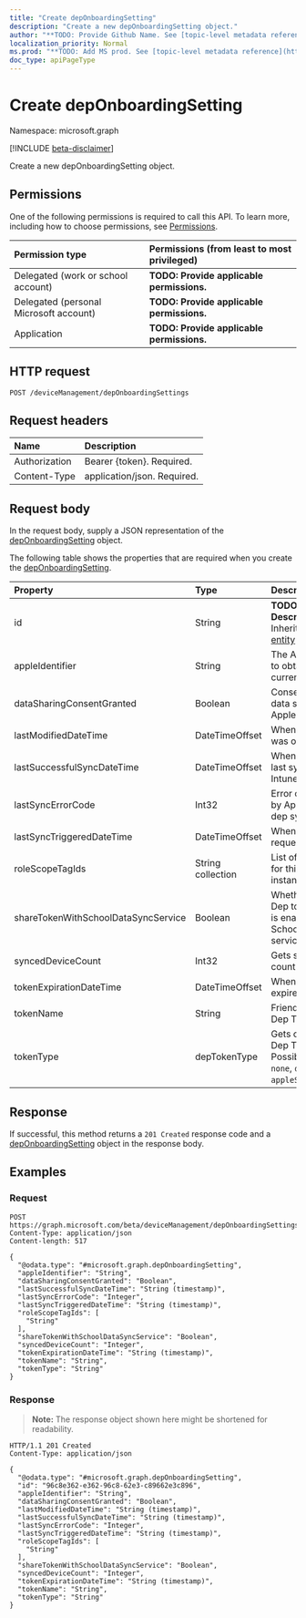 ```yaml
---
title: "Create depOnboardingSetting"
description: "Create a new depOnboardingSetting object."
author: "**TODO: Provide Github Name. See [topic-level metadata reference](https://msgo.azurewebsites.net/add/document/guidelines/metadata.html#topic-level-metadata)**"
localization_priority: Normal
ms.prod: "**TODO: Add MS prod. See [topic-level metadata reference](https://msgo.azurewebsites.net/add/document/guidelines/metadata.html#topic-level-metadata)**"
doc_type: apiPageType
---
```


# Create depOnboardingSetting
Namespace: microsoft.graph

[!INCLUDE [beta-disclaimer](../../includes/beta-disclaimer.md)]

Create a new depOnboardingSetting object.

## Permissions
One of the following permissions is required to call this API. To learn more, including how to choose permissions, see [Permissions](/graph/permissions-reference).

|Permission type|Permissions (from least to most privileged)|
|:---|:---|
|Delegated (work or school account)|**TODO: Provide applicable permissions.**|
|Delegated (personal Microsoft account)|**TODO: Provide applicable permissions.**|
|Application|**TODO: Provide applicable permissions.**|

## HTTP request

<!-- {
  "blockType": "ignored"
}
-->
``` http
POST /deviceManagement/depOnboardingSettings
```

## Request headers
|Name|Description|
|:---|:---|
|Authorization|Bearer {token}. Required.|
|Content-Type|application/json. Required.|

## Request body
In the request body, supply a JSON representation of the [depOnboardingSetting](../resources/deponboardingsetting.md) object.

The following table shows the properties that are required when you create the [depOnboardingSetting](../resources/deponboardingsetting.md).

|Property|Type|Description|
|:---|:---|:---|
|id|String|**TODO: Add Description** Inherited from [entity](../resources/entity.md)|
|appleIdentifier|String|The Apple ID used to obtain the current token.|
|dataSharingConsentGranted|Boolean|Consent granted for data sharing with Apple Dep Service|
|lastModifiedDateTime|DateTimeOffset|When the service was onboarded.|
|lastSuccessfulSyncDateTime|DateTimeOffset|When the service last syned with Intune|
|lastSyncErrorCode|Int32|Error code reported by Apple during last dep sync.|
|lastSyncTriggeredDateTime|DateTimeOffset|When Intune last requested a sync.|
|roleScopeTagIds|String collection|List of Scope Tags for this Entity instance.|
|shareTokenWithSchoolDataSyncService|Boolean|Whether or not the Dep token sharing is enabled with the School Data Sync service.|
|syncedDeviceCount|Int32|Gets synced device count|
|tokenExpirationDateTime|DateTimeOffset|When the token will expire.|
|tokenName|String|Friendly Name for Dep Token|
|tokenType|depTokenType|Gets or sets the Dep Token Type. Possible values are: `none`, `dep`, `appleSchoolManager`.|



## Response

If successful, this method returns a `201 Created` response code and a [depOnboardingSetting](../resources/deponboardingsetting.md) object in the response body.

## Examples

### Request
<!-- {
  "blockType": "request",
  "name": "create_deponboardingsetting_from_"
}
-->
``` http
POST https://graph.microsoft.com/beta/deviceManagement/depOnboardingSettings
Content-Type: application/json
Content-length: 517

{
  "@odata.type": "#microsoft.graph.depOnboardingSetting",
  "appleIdentifier": "String",
  "dataSharingConsentGranted": "Boolean",
  "lastSuccessfulSyncDateTime": "String (timestamp)",
  "lastSyncErrorCode": "Integer",
  "lastSyncTriggeredDateTime": "String (timestamp)",
  "roleScopeTagIds": [
    "String"
  ],
  "shareTokenWithSchoolDataSyncService": "Boolean",
  "syncedDeviceCount": "Integer",
  "tokenExpirationDateTime": "String (timestamp)",
  "tokenName": "String",
  "tokenType": "String"
}
```


### Response
>**Note:** The response object shown here might be shortened for readability.
<!-- {
  "blockType": "response",
  "truncated": true,
  "@odata.type": "microsoft.graph.depOnboardingSetting"
}
-->
``` http
HTTP/1.1 201 Created
Content-Type: application/json

{
  "@odata.type": "#microsoft.graph.depOnboardingSetting",
  "id": "96c8e362-e362-96c8-62e3-c89662e3c896",
  "appleIdentifier": "String",
  "dataSharingConsentGranted": "Boolean",
  "lastModifiedDateTime": "String (timestamp)",
  "lastSuccessfulSyncDateTime": "String (timestamp)",
  "lastSyncErrorCode": "Integer",
  "lastSyncTriggeredDateTime": "String (timestamp)",
  "roleScopeTagIds": [
    "String"
  ],
  "shareTokenWithSchoolDataSyncService": "Boolean",
  "syncedDeviceCount": "Integer",
  "tokenExpirationDateTime": "String (timestamp)",
  "tokenName": "String",
  "tokenType": "String"
}
```

